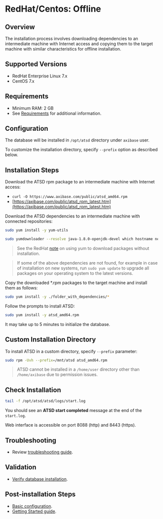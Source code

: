 # RedHat/Centos: Offline

## Overview

The installation process involves downloading dependencies to an intermediate machine with Internet access
and copying them to the target machine with similar characteristics for offline installation.

## Supported Versions

- RedHat Enterprise Linux 7.x
- CentOS 7.x

## Requirements

- Minimum RAM: 2 GB
- See [Requirements](../administration/requirements.md) for additional information.

## Configuration

The database will be installed in `/opt/atsd` directory under `axibase` user.

To customize the installation directory, specify `--prefix` option as described below.

## Installation Steps

Download the ATSD rpm package to an intermediate machine with Internet access:

* `curl -O https://www.axibase.com/public/atsd_amd64.rpm`
* [https://axibase.com/public/atsd_rpm_latest.htm](https://axibase.com/public/atsd_rpm_latest.htm)

Download the ATSD dependencies to an intermediate machine with connected repositories:

```sh
sudo yum install -y yum-utils
```

```sh
sudo yumdownloader --resolve java-1.8.0-openjdk-devel which hostname net-tools iproute
```

> See the RedHat [note](https://access.redhat.com/solutions/10154) on using yum to download packages without installation.

> If some of the above dependencies are not found, for example in case of installation on new systems, run `sudo yum update` to upgrade all packages on your operating system to the latest versions.

Copy the downloaded *.rpm packages to the target machine and install them as follows:

```sh
sudo yum install -y ./folder_with_dependencies/*
```

Follow the prompts to install ATSD:

```sh
sudo yum install -y atsd_amd64.rpm
```

It may take up to 5 minutes to initialize the database.

## Custom Installation Directory

To install ATSD in a custom directory, specify `--prefix` parameter:

```sh
sudo rpm -Uvh --prefix=/mnt/atsd atsd_amd64.rpm
```

> ATSD cannot be installed in a `/home/user` directory other than `/home/axibase` due to permission issues.

## Check Installation

```sh
tail -f /opt/atsd/atsd/logs/start.log
```

You should see an **ATSD start completed** message at the end of the `start.log`.

Web interface is accessible on port 8088 (http) and 8443 (https).

## Troubleshooting

* Review [troubleshooting guide](troubleshooting.md).

## Validation

* [Verify database installation](verifying-installation.md).

## Post-installation Steps

* [Basic configuration](post-installation.md).
* [Getting Started guide](../tutorials/getting-started.md).
